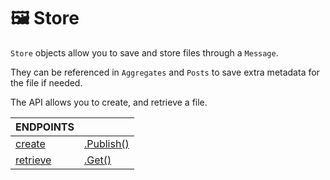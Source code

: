 # 🖼 Store

`Store` objects allow you to save and store files through a `Message`.

They can be referenced in `Aggregates` and `Posts` to save extra metadata for the file if needed.

The API allows you to create, and retrieve a file.

| ENDPOINTS                      |                                |
| ------------------------------ | ------------------------------ |
| [create](create-a-file.md)     | [.Publish()](create-a-file.md) |
| [retrieve](retrieve-a-file.md) | [.Get()](retrieve-a-file.md)   |
